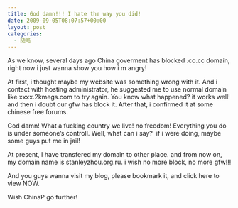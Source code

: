 ```yaml
---
title: God damn!!! I hate the way you did!
date: 2009-09-05T08:07:57+00:00
layout: post
categories:
  - 随笔
---
```


As we know, several days ago China goverment has blocked .co.cc domain, right now i just wanna show you how i m angry!

At first, i thought maybe my website was something wrong with it. And i contact with hosting administrator, he suggested me to use normal domain like xxxx.2kmegs.com to try again. You know what happened? it works well! and then i doubt our gfw has block it. After that, i confirmed it at some chinese free forums.

God damn! What a fucking country we live! no freedom! Everything you do is under someone’s controll. Well, what can i say?  if i were doing, maybe some guys put me in jail!

At present, I have transfered my domain to other place. and from now on, my domain name is stanleyzhou.org.ru. i wish no more block, no more gfw!!!
<!--more-->
And you guys wanna visit my blog, please bookmark it, and click here to view NOW.

Wish ChinaP go further!